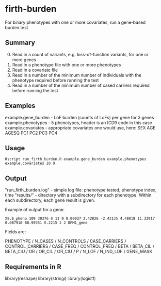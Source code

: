 # firth-burden
For binary phenotypes with one or more covariates, run a gene-based burden test

Summary
-------
0. Read in a count of variants, e.g. loss-of-function variants, for one or more genes
0. Read in a phenotype file with one or more phenotypes
0. Read in a covariate file
0. Read in a number of the minimum number of individuals with the phenotype required before running the test
0. Read in a number of the minimum number of cased carriers required before running the test
 
Examples
-------
example.gene_burden - LoF burden (counts of LoFs) per gene for 3 genes
example.phenotypes - 5 phenotypes, header is an ICD9 code in this case  
example.covariates - appropriate covariates one would use, here: SEX AGE AGESQ PC1 PC2 PC3 PC4 

Usage
-----
```Rscript run_firth_burden.R example.gene_burden example.phenotypes example.covariates 20 0 ```

Output
-----
"run_firth_burden.log" - simple log file: phenotype tested, phenotype index, time
"results/" - directory with a subdirectory for each phenotype. Within each subdirectory, each gene result is given.

Example of output for a gene:

```X8.6_pheno 109 30376 0 11 0 0.00037 2.42826 -2.43135 4.48818 11.33917 0.087918 88.95951 0.2215 2 2 DPM1_gene ```

Fields are:

PHENOTYPE / N_CASES / N_CONTROLS / CASE_CARRIERS / CONTROL_CARRIERS / CASE_FREQ / CONTROL_FREQ / BETA / BETA_CIL / BETA_CIU / OR / OR_CIL / OR_CIU / P / N_LOF / N_IND_LOF / GENE_MASK


Requirements in R
-----
library(reshape)
library(stringi)
library(logistf)

